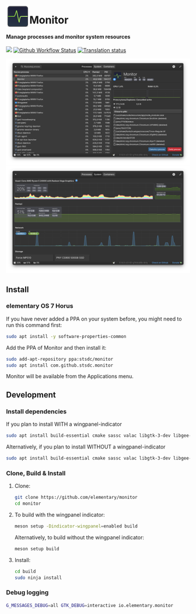 <p align="center">
    <img align="left" width="64" height="64" src="data/icons/64/io.elementary.monitor.svg">
    <h1 class="rich-diff-level-zero">Monitor</h1>
</p>

<h4 align="left">Manage processes and monitor system resources</h4>

[![](https://img.shields.io/github/release/elementary/monitor.svg)]()
[![Github Workflow Status](https://github.com/elementary/monitor/actions/workflows/ci.yml/badge.svg)]()
[![Translation status](https://l10n.elementary.io/widget/desktop/monitor/svg-badge.svg)](https://l10n.elementary.io/engage/desktop/)

![Monitor Screenshot](https://github.com/elementary/monitor/raw/main/data/screenshots/monitor-processes.png)
![Monitor Screenshot](https://github.com/elementary/monitor/raw/main/data/screenshots/monitor-system.png)

## Install

### elementary OS 7 Horus

If you have never added a PPA on your system before, you might need to run this command first:

```bash
sudo apt install -y software-properties-common
```

Add the PPA of Monitor and then install it:

```bash
sudo add-apt-repository ppa:stsdc/monitor
sudo apt install com.github.stsdc.monitor
```

Monitor will be available from the Applications menu.

## Development

### Install dependencies

If you plan to install WITH a wingpanel-indicator

```bash
sudo apt install build-essential cmake sassc valac libgtk-3-dev libgee-0.8-dev libgranite-dev libgtop2-dev libhandy-1-dev libudisks2-dev libjson-glib-dev libflatpak-dev libxnvctrl-dev liblivechart-1-dev libpci-dev libwingpanel-dev meson
```

Alternatively, if you plan to install WITHOUT a wingpanel-indicator

```bash
sudo apt install build-essential cmake sassc valac libgtk-3-dev libgee-0.8-dev libgranite-dev libgtop2-dev libhandy-1-dev libudisks2-dev libjson-glib-dev libflatpak-dev libxnvctrl-dev liblivechart-1-dev libpci-dev meson
```


### Clone, Build & Install

1. Clone:
   ```bash
   git clone https://github.com/elementary/monitor
   cd monitor
   ```

2. To build with the wingpanel indicator:
   ```bash
   meson setup -Dindicator-wingpanel=enabled build
   ```
   Alternatively, to build without the wingpanel indicator:
   ```bash
   meson setup build
   ```

3. Install:
   ```bash
   cd build
   sudo ninja install
   ```

### Debug logging

```bash
G_MESSAGES_DEBUG=all GTK_DEBUG=interactive io.elementary.monitor
```
